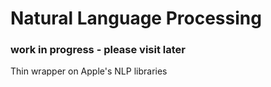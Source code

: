 # Natural Language Processing

### work in progress - please visit later

Thin wrapper on Apple's NLP libraries

